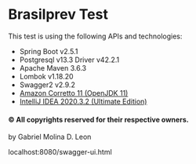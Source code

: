 # Brasilprev Test

This test is using the following APIs and technologies:

* Spring Boot v2.5.1
* Postgresql v13.3 Driver v42.2.1
* Apache Maven 3.6.3
* Lombok v1.18.20
* Swagger2 v2.9.2
* [Amazon Corretto 11 (OpenJDK 11)](https://docs.aws.amazon.com/corretto/latest/corretto-11-ug/downloads-list.html)
* [IntelliJ IDEA 2020.3.2 (Ultimate Edition)](https://www.jetbrains.com/idea/download/)

#### © All copyrights reserved for their respective owners.

by Gabriel Molina D. Leon

localhost:8080/swagger-ui.html
